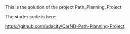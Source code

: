 This is the solution of the project Path_Planning_Project

The starter code is here: 

https://github.com/udacity/CarND-Path-Planning-Project
